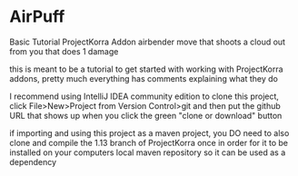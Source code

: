 # AirPuff
Basic Tutorial ProjectKorra Addon
airbender move that shoots a cloud out from you that does 1 damage

this is meant to be a tutorial to get started with working with ProjectKorra addons, pretty much everything has comments explaining what they do

I recommend using IntelliJ IDEA community edition
to clone this project, click File>New>Project from Version Control>git and then put the github URL that shows up when you click the green "clone or download" button

if importing and using this project as a maven project, you DO need to also clone and compile the 1.13 branch of ProjectKorra once in order for it to be installed on your computers local maven repository so it can be used as a dependency
